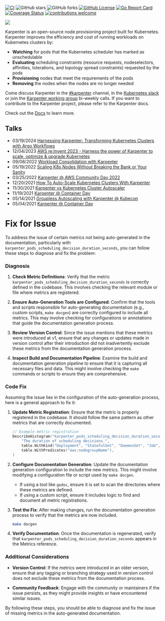 [![CI](https://github.com/aws/karpenter-provider-aws/actions/workflows/ci.yaml/badge.svg?branch=main)](https://github.com/aws/karpenter/actions/workflows/ci.yaml)
![GitHub stars](https://img.shields.io/github/stars/aws/karpenter-provider-aws)
![GitHub forks](https://img.shields.io/github/forks/aws/karpenter-provider-aws)
[![GitHub License](https://img.shields.io/badge/License-Apache%202.0-ff69b4.svg)](https://github.com/aws/karpenter-provider-aws/blob/main/LICENSE)
[![Go Report Card](https://goreportcard.com/badge/github.com/aws/karpenter-provider-aws)](https://goreportcard.com/report/github.com/aws/karpenter)
[![Coverage Status](https://coveralls.io/repos/github/aws/karpenter-provider-aws/badge.svg?branch=main)](https://coveralls.io/github/aws/karpenter?branch=main)
[![contributions welcome](https://img.shields.io/badge/contributions-welcome-brightgreen.svg?style=flat)](https://github.com/aws/karpenter-provider-aws/issues)

![](website/static/banner.png)

Karpenter is an open-source node provisioning project built for Kubernetes.
Karpenter improves the efficiency and cost of running workloads on Kubernetes clusters by:

* **Watching** for pods that the Kubernetes scheduler has marked as unschedulable
* **Evaluating** scheduling constraints (resource requests, nodeselectors, affinities, tolerations, and topology spread constraints) requested by the pods
* **Provisioning** nodes that meet the requirements of the pods
* **Removing** the nodes when the nodes are no longer needed

Come discuss Karpenter in the [#karpenter](https://kubernetes.slack.com/archives/C02SFFZSA2K) channel, in the [Kubernetes slack](https://slack.k8s.io/) or join the [Karpenter working group](https://karpenter.sh/docs/contributing/working-group/) bi-weekly calls. If you want to contribute to the Karpenter project, please refer to the Karpenter docs.

Check out the [Docs](https://karpenter.sh/docs/) to learn more.

## Talks
- 03/19/2024 [Harnessing Karpenter: Transforming Kubernetes Clusters with Argo Workflows](https://www.youtube.com/watch?v=rq57liGu0H4)
- 12/04/2023 [AWS re:Invent 2023 - Harness the power of Karpenter to scale, optimize & upgrade Kubernetes](https://www.youtube.com/watch?v=lkg_9ETHeks)
- 09/08/2022 [Workload Consolidation with Karpenter](https://youtu.be/BnksdJ3oOEs)
- 05/19/2022 [Scaling K8s Nodes Without Breaking the Bank or Your Sanity](https://www.youtube.com/watch?v=UBb8wbfSc34)
- 03/25/2022 [Karpenter @ AWS Community Day 2022](https://youtu.be/sxDtmzbNHwE?t=3931)
- 12/20/2021 [How To Auto-Scale Kubernetes Clusters With Karpenter](https://youtu.be/C-2v7HT-uSA)
- 11/30/2021 [Karpenter vs Kubernetes Cluster Autoscaler](https://youtu.be/3QsVRHVdOnM)
- 11/19/2021 [Karpenter @ Container Day](https://youtu.be/qxWJRUF6JJc)
- 05/14/2021 [Groupless Autoscaling with Karpenter @ Kubecon](https://www.youtube.com/watch?v=43g8uPohTgc)
- 05/04/2021 [Karpenter @ Container Day](https://youtu.be/MZ-4HzOC_ac?t=7137)


# Fix for Issue
To address the issue of certain metrics not being auto-generated in the documentation, particularly with `karpenter_pods_scheduling_decision_duration_seconds`, you can follow these steps to diagnose and fix the problem:

### Diagnosis

1. **Check Metric Definitions**: Verify that the metric `karpenter_pods_scheduling_decision_duration_seconds` is correctly defined in the codebase. This involves checking the relevant module or file where metrics are registered.

2. **Ensure Auto-Generation Tools are Configured**: Confirm that the tools and scripts responsible for auto-generating documentation (e.g., custom scripts, `make docgen`) are correctly configured to include all metrics. This may involve checking for configurations or annotations that guide the documentation generation process.

3. **Review Version Control**: Since the issue mentions that these metrics were introduced at v1, ensure that any changes or updates made in version control after their introduction did not inadvertently exclude these metrics from the documentation generation process.

4. **Inspect Build and Documentation Pipeline**: Examine the build and documentation generation pipeline to ensure that it is capturing all necessary files and data. This might involve checking the `make` commands or scripts to ensure they are comprehensive.

### Code Fix

Assuming the issue lies in the configuration of the auto-generation process, here is a general approach to fix it:

1. **Update Metric Registration**: Ensure that the metric is properly registered in the codebase. It should follow the same pattern as other metrics that are correctly documented.

   ```go
   // Example metric registration
   DescribeHistogram("karpenter_pods_scheduling_decision_duration_seconds",
       "The duration of scheduling decisions.",
       table.WithKind("Deployment", "StatefulSet", "DaemonSet", "Job", "CronJob"),
       table.WithPredicates("aws:nodegroupName"),
   )
   ```

2. **Configure Documentation Generation**: Update the documentation generation configuration to include the new metrics. This might involve modifying a configuration file or script used by `make docgen`.

   - If using a tool like `godoc`, ensure it is set to scan the directories where these metrics are defined.
   - If using a custom script, ensure it includes logic to find and document all metric registrations.

3. **Test the Fix**: After making changes, run the documentation generation process to verify that the metrics are now included.

   ```bash
   make docgen
   ```

4. **Verify Documentation**: Once the documentation is regenerated, verify that `karpenter_pods_scheduling_decision_duration_seconds` appears in the Metrics reference.

### Additional Considerations

- **Version Control**: If the metrics were introduced in an older version, ensure that any tagging or branching strategy used in version control does not exclude these metrics from the documentation process.
  
- **Community Feedback**: Engage with the community or maintainers if the issue persists, as they might provide insights or have encountered similar issues.

By following these steps, you should be able to diagnose and fix the issue of missing metrics in the auto-generated documentation.

